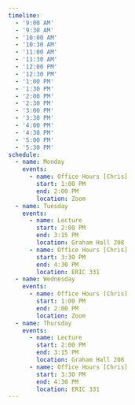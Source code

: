 ```yaml
---
timeline:
  - '9:00 AM'
  - '9:30 AM'
  - '10:00 AM'
  - '10:30 AM'
  - '11:00 AM'
  - '11:30 AM'
  - '12:00 PM'
  - '12:30 PM'
  - '1:00 PM'
  - '1:30 PM'
  - '2:00 PM'
  - '2:30 PM'
  - '3:00 PM'
  - '3:30 PM'
  - '4:00 PM'
  - '4:30 PM'
  - '5:00 PM'
  - '5:30 PM'
schedule:
  - name: Monday
    events:
      - name: Office Hours [Chris]
        start: 1:00 PM
        end: 2:00 PM
        location: Zoom
  - name: Tuesday
    events:
      - name: Lecture
        start: 2:00 PM
        end: 3:15 PM
        location: Graham Hall 208
      - name: Office Hours [Chris]
        start: 3:30 PM
        end: 4:30 PM
        location: ERIC 331
  - name: Wednesday
    events:
      - name: Office Hours [Chris]
        start: 1:00 PM
        end: 2:00 PM
        location: Zoom
  - name: Thursday
    events:
      - name: Lecture
        start: 2:00 PM
        end: 3:15 PM
        location: Graham Hall 208
      - name: Office Hours [Chris]
        start: 3:30 PM
        end: 4:30 PM
        location: ERIC 331
---
```

